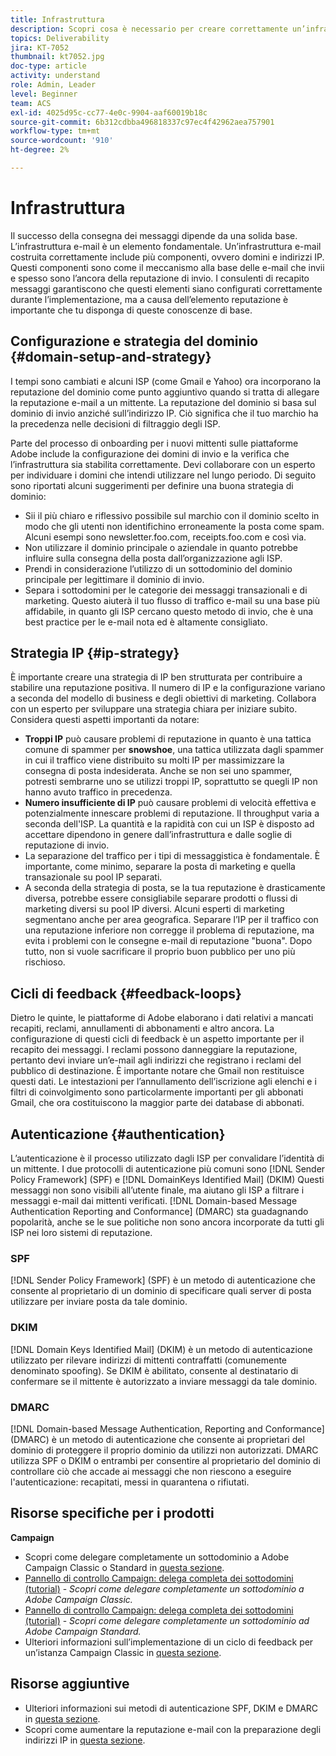 ```yaml
---
title: Infrastruttura
description: Scopri cosa è necessario per creare correttamente un’infrastruttura e-mail.
topics: Deliverability
jira: KT-7052
thumbnail: kt7052.jpg
doc-type: article
activity: understand
role: Admin, Leader
level: Beginner
team: ACS
exl-id: 4025d95c-cc77-4e0c-9904-aaf60019b18c
source-git-commit: 6b312cdbba496818337c97ec4f42962aea757901
workflow-type: tm+mt
source-wordcount: '910'
ht-degree: 2%

---
```


# Infrastruttura

Il successo della consegna dei messaggi dipende da una solida base. L’infrastruttura e-mail è un elemento fondamentale. Un’infrastruttura e-mail costruita correttamente include più componenti, ovvero domini e indirizzi IP. Questi componenti sono come il meccanismo alla base delle e-mail che invii e spesso sono l’ancora della reputazione di invio. I consulenti di recapito messaggi garantiscono che questi elementi siano configurati correttamente durante l’implementazione, ma a causa dell’elemento reputazione è importante che tu disponga di queste conoscenze di base.

## Configurazione e strategia del dominio {#domain-setup-and-strategy}

I tempi sono cambiati e alcuni ISP (come Gmail e Yahoo) ora incorporano la reputazione del dominio come punto aggiuntivo quando si tratta di allegare la reputazione e-mail a un mittente. La reputazione del dominio si basa sul dominio di invio anziché sull’indirizzo IP. Ciò significa che il tuo marchio ha la precedenza nelle decisioni di filtraggio degli ISP.

Parte del processo di onboarding per i nuovi mittenti sulle piattaforme Adobe include la configurazione dei domini di invio e la verifica che l’infrastruttura sia stabilita correttamente. Devi collaborare con un esperto per individuare i domini che intendi utilizzare nel lungo periodo. Di seguito sono riportati alcuni suggerimenti per definire una buona strategia di dominio:

* Sii il più chiaro e riflessivo possibile sul marchio con il dominio scelto in modo che gli utenti non identifichino erroneamente la posta come spam. Alcuni esempi sono newsletter.foo.com, receipts.foo.com e così via.
* Non utilizzare il dominio principale o aziendale in quanto potrebbe influire sulla consegna della posta dall’organizzazione agli ISP.
* Prendi in considerazione l’utilizzo di un sottodominio del dominio principale per legittimare il dominio di invio.
* Separa i sottodomini per le categorie dei messaggi transazionali e di marketing. Questo aiuterà il tuo flusso di traffico e-mail su una base più affidabile, in quanto gli ISP cercano questo metodo di invio, che è una best practice per le e-mail nota ed è altamente consigliato.

## Strategia IP {#ip-strategy}

È importante creare una strategia di IP ben strutturata per contribuire a stabilire una reputazione positiva. Il numero di IP e la configurazione variano a seconda del modello di business e degli obiettivi di marketing. Collabora con un esperto per sviluppare una strategia chiara per iniziare subito. Considera questi aspetti importanti da notare:

* **Troppi IP** può causare problemi di reputazione in quanto è una tattica comune di spammer per **snowshoe**, una tattica utilizzata dagli spammer in cui il traffico viene distribuito su molti IP per massimizzare la consegna di posta indesiderata. Anche se non sei uno spammer, potresti sembrarne uno se utilizzi troppi IP, soprattutto se quegli IP non hanno avuto traffico in precedenza.
* **Numero insufficiente di IP** può causare problemi di velocità effettiva e potenzialmente innescare problemi di reputazione. Il throughput varia a seconda dell&#39;ISP. La quantità e la rapidità con cui un ISP è disposto ad accettare dipendono in genere dall’infrastruttura e dalle soglie di reputazione di invio.
* La separazione del traffico per i tipi di messaggistica è fondamentale. È importante, come minimo, separare la posta di marketing e quella transazionale su pool IP separati.
* A seconda della strategia di posta, se la tua reputazione è drasticamente diversa, potrebbe essere consigliabile separare prodotti o flussi di marketing diversi su pool IP diversi. Alcuni esperti di marketing segmentano anche per area geografica. Separare l’IP per il traffico con una reputazione inferiore non corregge il problema di reputazione, ma evita i problemi con le consegne e-mail di reputazione &quot;buona&quot;. Dopo tutto, non si vuole sacrificare il proprio buon pubblico per uno più rischioso.

## Cicli di feedback {#feedback-loops}

Dietro le quinte, le piattaforme di Adobe elaborano i dati relativi a mancati recapiti, reclami, annullamenti di abbonamenti e altro ancora. La configurazione di questi cicli di feedback è un aspetto importante per il recapito dei messaggi. I reclami possono danneggiare la reputazione, pertanto devi inviare un’e-mail agli indirizzi che registrano i reclami del pubblico di destinazione. È importante notare che Gmail non restituisce questi dati. Le intestazioni per l’annullamento dell’iscrizione agli elenchi e i filtri di coinvolgimento sono particolarmente importanti per gli abbonati Gmail, che ora costituiscono la maggior parte dei database di abbonati.

## Autenticazione {#authentication}

L’autenticazione è il processo utilizzato dagli ISP per convalidare l’identità di un mittente. I due protocolli di autenticazione più comuni sono [!DNL Sender Policy Framework] (SPF) e [!DNL DomainKeys Identified Mail] (DKIM) Questi messaggi non sono visibili all’utente finale, ma aiutano gli ISP a filtrare i messaggi e-mail dai mittenti verificati. [!DNL Domain-based Message Authentication Reporting and Conformance] (DMARC) sta guadagnando popolarità, anche se le sue politiche non sono ancora incorporate da tutti gli ISP nei loro sistemi di reputazione.

### SPF

[!DNL Sender Policy Framework] (SPF) è un metodo di autenticazione che consente al proprietario di un dominio di specificare quali server di posta utilizzare per inviare posta da tale dominio.

### DKIM

[!DNL Domain Keys Identified Mail] (DKIM) è un metodo di autenticazione utilizzato per rilevare indirizzi di mittenti contraffatti (comunemente denominato spoofing). Se DKIM è abilitato, consente al destinatario di confermare se il mittente è autorizzato a inviare messaggi da tale dominio.

### DMARC

[!DNL Domain-based Message Authentication, Reporting and Conformance] (DMARC) è un metodo di autenticazione che consente ai proprietari del dominio di proteggere il proprio dominio da utilizzi non autorizzati. DMARC utilizza SPF o DKIM o entrambi per consentire al proprietario del dominio di controllare ciò che accade ai messaggi che non riescono a eseguire l&#39;autenticazione: recapitati, messi in quarantena o rifiutati.

## Risorse specifiche per i prodotti

**Campaign**

* Scopri come delegare completamente un sottodominio a Adobe Campaign Classic o Standard in [questa sezione](/help/additional-resources/ac-domain-name-setup.md).
* [Pannello di controllo Campaign: delega completa dei sottodomini (tutorial)](https://experienceleague.adobe.com/docs/campaign-classic-learn/control-panel/subdomains-and-certificates/subdomain-delegation.html) - *Scopri come delegare completamente un sottodominio a Adobe Campaign Classic.*
* [Pannello di controllo Campaign: delega completa dei sottodomini (tutorial)](https://experienceleague.adobe.com/docs/campaign-standard-learn/control-panel/subdomains-and-certificates/subdomain-delegation.html) - *Scopri come delegare completamente un sottodominio ad Adobe Campaign Standard.*
* Ulteriori informazioni sull’implementazione di un ciclo di feedback per un’istanza Campaign Classic in [questa sezione](/help/additional-resources/acc-technical-recommendations.md#feedback-loop-acc).

## Risorse aggiuntive

* Ulteriori informazioni sui metodi di autenticazione SPF, DKIM e DMARC in [questa sezione](/help/additional-resources/authentication.md).
* Scopri come aumentare la reputazione e-mail con la preparazione degli indirizzi IP in [questa sezione](/help/additional-resources/increase-reputation-with-ip-warming.md).
